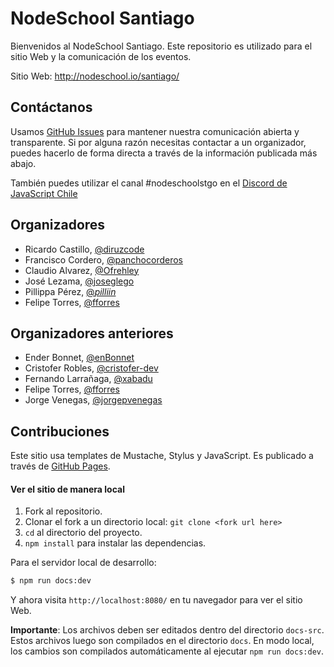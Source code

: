 # NodeSchool Santiago

Bienvenidos al NodeSchool Santiago. Este repositorio es utilizado para el sitio Web y la comunicación de los eventos.

Sitio Web: http://nodeschool.io/santiago/

## Contáctanos

Usamos [GitHub Issues](https://github.com/nodeschool/santiago/issues)
para mantener nuestra comunicación abierta y transparente. Si por alguna razón necesitas contactar a un organizador, puedes hacerlo de forma directa a través de la información publicada más abajo.

También puedes utilizar el canal #nodeschoolstgo en el [Discord de JavaScript Chile](https://discord.gg/BFfezZervM)

## Organizadores

- Ricardo Castillo, [@diruzcode](https://twitter.com/diruzcode)
- Francisco Cordero, [@panchocorderos](https://twitter.com/panchocorderos)
- Claudio Alvarez, [@Ofrehley](https://twitter.com/Ofrehley)
- José Lezama, [@joseglego](https://twitter.com/joseglego)
- Pillippa Pérez, [@_pilliin_](https://twitter.com/_pilliin_)
- Felipe Torres, [@fforres](https://twitter.com/fforres)

## Organizadores anteriores

- Ender Bonnet, [@enBonnet](https://twitter.com/enbonnet)
- Cristofer Robles, [@cristofer-dev](https://twitter.com/cristofer-dev)
- Fernando Larrañaga, [@xabadu](https://twitter.com/xabadu)
- Felipe Torres, [@fforres](https://twitter.com/fforres)
- Jorge Venegas, [@jorgepvenegas](https://twitter.com/jorgepvenegas)

## Contribuciones

Este sitio usa templates de Mustache, Stylus y JavaScript. Es publicado a través de [GitHub Pages](https://pages.github.com/).

#### Ver el sitio de manera local

1. Fork al repositorio.
2. Clonar el fork a un directorio local: `git clone <fork url here>`
3. `cd` al directorio del proyecto.
4. `npm install` para instalar las dependencias.

Para el servidor local de desarrollo:

```bash
$ npm run docs:dev
```

Y ahora visita `http://localhost:8080/` en tu navegador para ver el sitio Web.

**Importante**: Los archivos deben ser editados dentro del directorio `docs-src`. Estos archivos luego son compilados en el directorio `docs`. En modo local, los cambios son compilados automáticamente al ejecutar `npm run docs:dev`.
